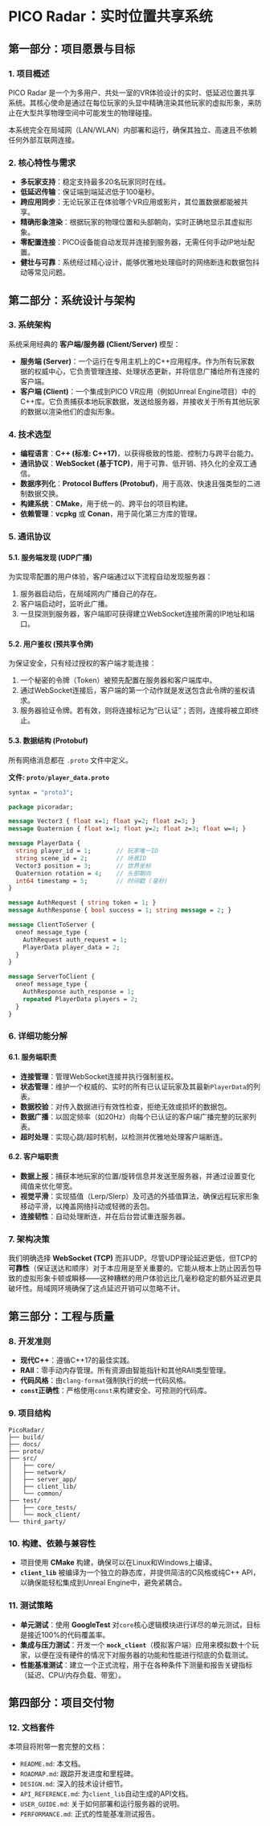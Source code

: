 # PICO Radar：实时位置共享系统

## 第一部分：项目愿景与目标

### 1. 项目概述

PICO Radar 是一个为多用户、共处一室的VR体验设计的实时、低延迟位置共享系统。其核心使命是通过在每位玩家的头显中精确渲染其他玩家的虚拟形象，来防止在大型共享物理空间中可能发生的物理碰撞。

本系统完全在局域网（LAN/WLAN）内部署和运行，确保其独立、高速且不依赖任何外部互联网连接。

### 2. 核心特性与需求

-   **多玩家支持**：稳定支持最多20名玩家同时在线。
-   **低延迟传输**：保证端到端延迟低于100毫秒。
-   **跨应用同步**：无论玩家正在体验哪个VR应用或影片，其位置数据都能被共享。
-   **精确形象渲染**：根据玩家的物理位置和头部朝向，实时正确地显示其虚拟形象。
-   **零配置连接**：PICO设备能自动发现并连接到服务器，无需任何手动IP地址配置。
-   **健壮与可靠**：系统经过精心设计，能够优雅地处理临时的网络断连和数据包抖动等常见问题。

## 第二部分：系统设计与架构

### 3. 系统架构

系统采用经典的 **客户端/服务器 (Client/Server)** 模型：

-   **服务端 (Server)**：一个运行在专用主机上的C++应用程序。作为所有玩家数据的权威中心，它负责管理连接、处理状态更新，并将信息广播给所有连接的客户端。
-   **客户端 (Client)**：一个集成到PICO VR应用（例如Unreal Engine项目）中的C++库。它负责捕获本地玩家数据，发送给服务器，并接收关于所有其他玩家的数据以渲染他们的虚拟形象。

### 4. 技术选型

-   **编程语言**：**C++ (标准: C++17)**，以获得极致的性能、控制力与跨平台能力。
-   **通讯协议**：**WebSocket (基于TCP)**，用于可靠、低开销、持久化的全双工通信。
-   **数据序列化**：**Protocol Buffers (Protobuf)**，用于高效、快速且强类型的二进制数据交换。
-   **构建系统**：**CMake**，用于统一的、跨平台的项目构建。
-   **依赖管理**：**vcpkg** 或 **Conan**，用于简化第三方库的管理。

### 5. 通讯协议

#### 5.1. 服务端发现 (UDP广播)

为实现零配置的用户体验，客户端通过以下流程自动发现服务器：
1.  服务器启动后，在局域网内广播自己的存在。
2.  客户端启动时，监听此广播。
3.  一旦探测到服务器，客户端即可获得建立WebSocket连接所需的IP地址和端口。

#### 5.2. 用户鉴权 (预共享令牌)

为保证安全，只有经过授权的客户端才能连接：
1.  一个秘密的令牌（Token）被预先配置在服务器和客户端库中。
2.  通过WebSocket连接后，客户端的第一个动作就是发送包含此令牌的鉴权请求。
3.  服务器验证令牌。若有效，则将连接标记为“已认证”；否则，连接将被立即终止。

#### 5.3. 数据结构 (Protobuf)

所有网络消息都在 `.proto` 文件中定义。

**文件: `proto/player_data.proto`**
```protobuf
syntax = "proto3";

package picoradar;

message Vector3 { float x=1; float y=2; float z=3; }
message Quaternion { float x=1; float y=2; float z=3; float w=4; }

message PlayerData {
  string player_id = 1;       // 玩家唯一ID
  string scene_id = 2;        // 场景ID
  Vector3 position = 3;       // 世界坐标
  Quaternion rotation = 4;    // 头部朝向
  int64 timestamp = 5;        // 时间戳 (毫秒)
}

message AuthRequest { string token = 1; }
message AuthResponse { bool success = 1; string message = 2; }

message ClientToServer {
  oneof message_type {
    AuthRequest auth_request = 1;
    PlayerData player_data = 2;
  }
}

message ServerToClient {
  oneof message_type {
    AuthResponse auth_response = 1;
    repeated PlayerData players = 2;
  }
}
```

### 6. 详细功能分解

#### 6.1. 服务端职责
-   **连接管理**：管理WebSocket连接并执行强制鉴权。
-   **状态管理**：维护一个权威的、实时的所有已认证玩家及其最新`PlayerData`的列表。
-   **数据校验**：对传入数据进行有效性检查，拒绝无效或损坏的数据包。
-   **数据广播**：以固定频率（如20Hz）向每个已认证的客户端广播完整的玩家列表。
-   **超时处理**：实现心跳/超时机制，以检测并优雅地处理客户端断连。

#### 6.2. 客户端职责
-   **数据上报**：捕获本地玩家的位置/旋转信息并发送至服务器，并通过设置变化阈值来优化带宽。
-   **视觉平滑**：实现插值（Lerp/Slerp）及可选的外插值算法，确保远程玩家形象移动平滑，以掩盖网络抖动或轻微的丢包。
-   **连接韧性**：自动处理断连，并在后台尝试重连服务器。

### 7. 架构决策

我们明确选择 **WebSocket (TCP)** 而非UDP。尽管UDP理论延迟更低，但TCP的 **可靠性**（保证送达和顺序）对于本应用是至关重要的。它能从根本上防止因丢包导致的虚拟形象卡顿或瞬移——这种糟糕的用户体验远比几毫秒稳定的额外延迟更具破坏性。局域网环境确保了这点延迟开销可以忽略不计。

## 第三部分：工程与质量

### 8. 开发准则

-   **现代C++**：遵循C++17的最佳实践。
-   **RAII**：零手动内存管理。所有资源由智能指针和其他RAII类型管理。
-   **代码风格**：由`clang-format`强制执行的统一代码风格。
-   **`const`正确性**：严格使用`const`来构建安全、可预测的代码库。

### 9. 项目结构

```
PicoRadar/
├── build/
├── docs/
├── proto/
├── src/
│   ├── core/
│   ├── network/
│   ├── server_app/
│   ├── client_lib/
│   └── common/
├── test/
│   ├── core_tests/
│   └── mock_client/
└── third_party/
```

### 10. 构建、依赖与兼容性

-   项目使用 **CMake** 构建，确保可以在Linux和Windows上编译。
-   **`client_lib`** 被编译为一个独立的静态库，并提供简洁的C风格或纯C++ API，以确保能轻松集成到Unreal Engine中，避免紧耦合。

### 11. 测试策略

-   **单元测试**：使用 **GoogleTest** 对`core`核心逻辑模块进行详尽的单元测试，目标是接近100%的代码覆盖率。
-   **集成与压力测试**：开发一个 **`mock_client`**（模拟客户端）应用来模拟数十个玩家，以便在没有硬件的情况下对服务器的功能和性能进行彻底的负载测试。
-   **性能基准测试**：建立一个正式流程，用于在各种条件下测量和报告关键指标（延迟、CPU/内存负载、带宽）。

## 第四部分：项目交付物

### 12. 文档套件

本项目将附带一套完整的文档：
-   `README.md`: 本文档。
-   `ROADMAP.md`: 跟踪开发进度和里程碑。
-   `DESIGN.md`: 深入的技术设计细节。
-   `API_REFERENCE.md`: 为`client_lib`自动生成的API文档。
-   `USER_GUIDE.md`: 关于如何部署和运行服务器的说明。
-   `PERFORMANCE.md`: 正式的性能基准测试报告。
